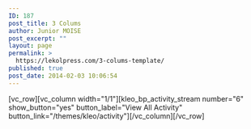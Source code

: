 ```yaml
---
ID: 187
post_title: 3 Colums
author: Junior MOISE
post_excerpt: ""
layout: page
permalink: >
  https://lekolpress.com/3-colums-template/
published: true
post_date: 2014-02-03 10:06:54
---
```

[vc_row][vc_column width="1/1"][kleo_bp_activity_stream number="6" show_button="yes" button_label="View All Activity" button_link="/themes/kleo/activity"][/vc_column][/vc_row]